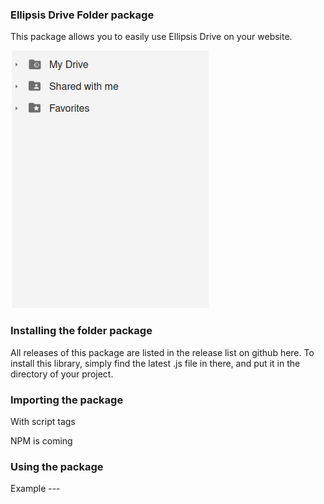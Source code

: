 ### Ellipsis Drive Folder package

This package allows you to easily use Ellipsis Drive on your website.

![Gif of the folders package](https://github.com/ellipsis-drive/folders-package/blob/main/img/folders.gif)

### Installing the folder package

All releases of this package are listed in the release list on github here. To install this library, simply find the latest .js file in there, and put it in the directory of your project.

### Importing the package

With script tags

NPM is coming

### Using the package

Example ---
